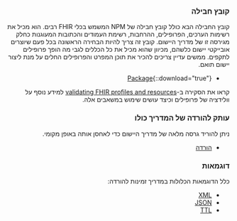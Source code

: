 <div id="intro" dir="rtl" markdown="1">

### קובץ חבילה

קובץ החבילה הבא כולל קובץ חבילה של NPM המשמש בכלי FHIR רבים.
הוא מכיל את רשימות הערכים, הפרופילים, ההרחבות, רשימת העמודים והכתובות המעוגנות כחלק מגירסה זו של מדריך היישום. קובץ זה צריך להיות הבחירה הראשונה בכל פעם שיוצרים אובייקטי יישום כלשהם, מכיוון שהוא מכיל את כל הכללים לגבי מה הופך פרופילים לתקפים. ממשים עדיין צריכים להכיר את תוכן המפרט והפרופילים החלים על מנת ליצור יישום תואם.

- [Package](package.tgz){::download="true"}

 קראו את הסקירה ב-[validating FHIR profiles and resources](http://hl7.org/fhir/R4/validation.html) למידע נוסף על וולידציה של פרופילים וכיצד עושים שימוש במשאבים אלה.


### עותק להורדה של המדריך כולו

ניתן להוריד גרסה מלאה של מדריך היישום כדי לאחסן אותה באופן מקומי.


- [הורדה](full-ig.zip)


### דוגמאות

כלל הדוגמאות הכלולות במדריך זמינות להורדה: 

- [XML](examples.xml.zip)
- [JSON](examples.json.zip)
- [TTL](examples.ttl.zip)

 </div>